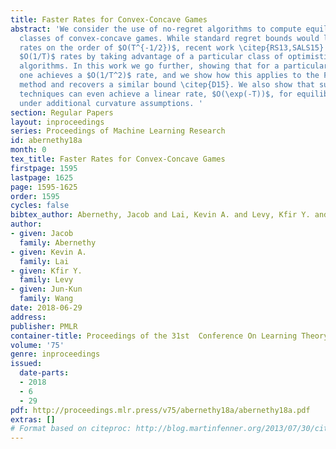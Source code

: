 ```yaml
---
title: Faster Rates for Convex-Concave Games
abstract: 'We consider the use of no-regret algorithms to compute equilibria for particular
  classes of convex-concave games. While standard regret bounds would lead to convergence
  rates on the order of $O(T^{-1/2})$, recent work \citep{RS13,SALS15} has established
  $O(1/T)$ rates by taking advantage of a particular class of optimistic prediction
  algorithms. In this work we go further, showing that for a particular class of games
  one achieves a $O(1/T^2)$ rate, and we show how this applies to the Frank-Wolfe
  method and recovers a similar bound \citep{D15}. We also show that such no-regret
  techniques can even achieve a linear rate, $O(\exp(-T))$, for equilibrium computation
  under additional curvature assumptions. '
section: Regular Papers
layout: inproceedings
series: Proceedings of Machine Learning Research
id: abernethy18a
month: 0
tex_title: Faster Rates for Convex-Concave Games
firstpage: 1595
lastpage: 1625
page: 1595-1625
order: 1595
cycles: false
bibtex_author: Abernethy, Jacob and Lai, Kevin A. and Levy, Kfir Y. and Wang, Jun-Kun
author:
- given: Jacob
  family: Abernethy
- given: Kevin A.
  family: Lai
- given: Kfir Y.
  family: Levy
- given: Jun-Kun
  family: Wang
date: 2018-06-29
address: 
publisher: PMLR
container-title: Proceedings of the 31st  Conference On Learning Theory
volume: '75'
genre: inproceedings
issued:
  date-parts:
  - 2018
  - 6
  - 29
pdf: http://proceedings.mlr.press/v75/abernethy18a/abernethy18a.pdf
extras: []
# Format based on citeproc: http://blog.martinfenner.org/2013/07/30/citeproc-yaml-for-bibliographies/
---
```

